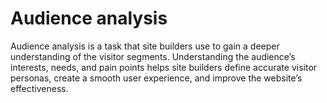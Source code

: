 # Audience analysis

Audience analysis is a task that site builders use to gain a deeper understanding of the visitor segments. Understanding the audience’s interests, needs, and pain points helps site builders define accurate visitor personas, create a smooth user experience, and improve the website’s effectiveness.


